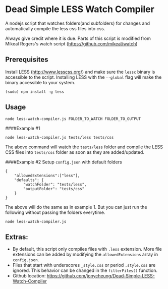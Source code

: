 Dead Simple LESS Watch Compiler
===================

A nodejs script that watches folders(and subfolders) for changes and automatically compile the less css files into css.

Always give credit where it is due. Parts of this script is modified from Mikeal Rogers's watch script (https://github.com/mikeal/watch)

## Prerequisites
Install LESS (http://www.lesscss.org/) and make sure the `lessc` binary is accessible to the script. Installing LESS with the `--global` flag will make the binary accessible to your system.

```
(sudo) npm install -g less
```

## Usage 
```
node less-watch-compiler.js FOLDER_TO_WATCH FOLDER_TO_OUTPUT
```
####Example #1
```
node less-watch-compiler.js tests/less tests/css
```
The above command will watch the `tests/less` folder and compile the LESS CSS files into `tests/css` folder as soon as they are added/updated.

####Example #2
Setup `config.json` with default folders

```
{
    "allowedExtensions":["less"],
    "defaults": {
        "watchFolder": "tests/less",
        "outputFolder": "tests/css"
    }
}
```

The above will do the same as in example 1. But you can just run the following without passing the folders everytime.

```
node less-watch-compiler.js
```

## Extras:
* By default, this script only compiles files with `.less` extension. More file extensions can be added by modifying the `allowedExtensions` array in `config.json`.
* Files that start with underscores `_style.css` or period `.style.css` are ignored. This behavior can be changed in the `filterFiles()` function.
* Github location: https://github.com/jonycheung/Dead-Simple-LESS-Watch-Compiler


